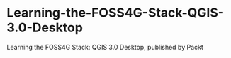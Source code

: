 # Learning-the-FOSS4G-Stack-QGIS-3.0-Desktop
Learning the FOSS4G Stack: QGIS 3.0 Desktop, published by Packt
